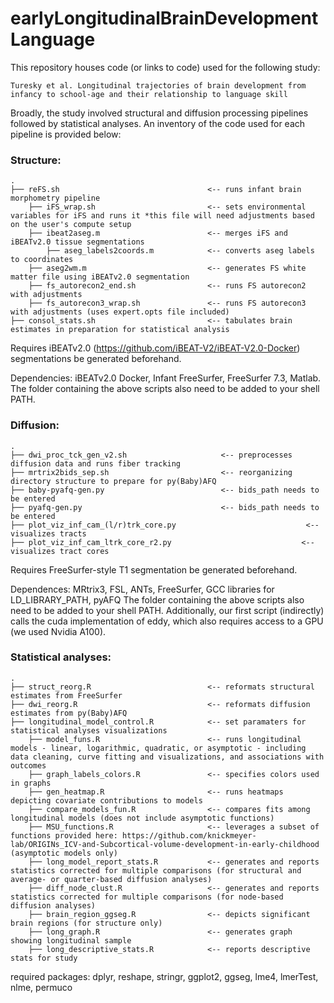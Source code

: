 # earlyLongitudinalBrainDevelopmentLanguage

This repository houses code (or links to code) used for the following study:

    Turesky et al. Longitudinal trajectories of brain development from infancy to school-age and their relationship to language skill

Broadly, the study involved structural and diffusion processing pipelines followed by statistical analyses. An inventory of the code used for each pipeline is provided below:

### Structure:

    .
    ├── reFS.sh                                 <-- runs infant brain morphometry pipeline
        ├── iFS_wrap.sh                         <-- sets environmental variables for iFS and runs it *this file will need adjustments based on the user's compute setup
        ├── ibeat2aseg.m                        <-- merges iFS and iBEATv2.0 tissue segmentations
            ├── aseg_labels2coords.m            <-- converts aseg labels to coordinates
        ├── aseg2wm.m                           <-- generates FS white matter file using iBEATv2.0 segmentation
        ├── fs_autorecon2_end.sh                <-- runs FS autorecon2 with adjustments
        ├── fs_autorecon3_wrap.sh               <-- runs FS autorecon3 with adjustments (uses expert.opts file included)
    ├── consol_stats.sh                         <-- tabulates brain estimates in preparation for statistical analysis


Requires iBEATv2.0 (https://github.com/iBEAT-V2/iBEAT-V2.0-Docker) segmentations be generated beforehand. 

Dependencies: iBEATv2.0 Docker, Infant FreeSurfer, FreeSurfer 7.3, Matlab.
The folder containing the above scripts also need to be added to your shell PATH. 


### Diffusion:

    .
    ├── dwi_proc_tck_gen_v2.sh                     <-- preprocesses diffusion data and runs fiber tracking
    ├── mrtrix2bids_sep.sh                         <-- reorganizing directory structure to prepare for py(Baby)AFQ
    ├── baby-pyafq-gen.py                          <-- bids_path needs to be entered 
    ├── pyafq-gen.py                               <-- bids_path needs to be entered 
    ├── plot_viz_inf_cam_(l/r)trk_core.py                             <-- visualizes tracts 
    ├── plot_viz_inf_cam_ltrk_core_r2.py                             <-- visualizes tract cores 


Requires FreeSurfer-style T1 segmentation be generated beforehand.

Dependences: MRtrix3, FSL, ANTs, FreeSurfer, GCC libraries for LD_LIBRARY_PATH, pyAFQ
The folder containing the above scripts also need to be added to your shell PATH. Additionally, our first script (indirectly) calls the cuda implementation of eddy, which also requires access to a GPU (we used Nvidia A100). 


### Statistical analyses:

    .
    ├── struct_reorg.R                          <-- reformats structural estimates from FreeSurfer 
    ├── dwi_reorg.R                             <-- reformats diffusion estimates from py(Baby)AFQ
    ├── longitudinal_model_control.R            <-- set paramaters for statistical analyses visualizations
        ├── model_funs.R                        <-- runs longitudinal models - linear, logarithmic, quadratic, or asymptotic - including data cleaning, curve fitting and visualizations, and associations with outcomes
        ├── graph_labels_colors.R               <-- specifies colors used in graphs
        ├── gen_heatmap.R                       <-- runs heatmaps depicting covariate contributions to models
        ├── compare_models_fun.R                <-- compares fits among longitudinal models (does not include asymptotic functions)
        ├── MSU_functions.R                     <-- leverages a subset of functions provided here: https://github.com/knickmeyer-lab/ORIGINs_ICV-and-Subcortical-volume-development-in-early-childhood (asymptotic models only)
        ├── long_model_report_stats.R           <-- generates and reports statistics corrected for multiple comparisons (for structural and average- or quarter-based diffusion analyses)  
        ├── diff_node_clust.R                   <-- generates and reports statistics corrected for multiple comparisons (for node-based diffusion analyses)
        ├── brain_region_ggseg.R                <-- depicts significant brain regions (for structure only)
        ├── long_graph.R                        <-- generates graph showing longitudinal sample
        ├── long_descriptive_stats.R            <-- reports descriptive stats for study


required packages: dplyr, reshape, stringr, ggplot2, ggseg, lme4, lmerTest, nlme, permuco





